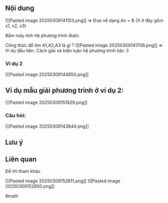 
## Nội dung
![[Pasted image 20250309141153.png]]
=> Đưa về dạng Ax = B (X ở đây gồm x1, x2, x3)

Bấm máy tính hệ phương trình được.

Công thức để tìm A1,A2,A3 là gì ?
![[Pasted image 20250309141706.png]]
=> Ví dụ đầu tiên. Cách giải và biện luận hệ phương trình bậc 3 

### Ví dụ 2

![[Pasted image 20250309144850.png]]

## Ví dụ mẫu giải phương trình ở ví dụ 2:

![[Pasted image 20250309151829.png]]

### Câu hỏi:


![[Pasted image 20250309143844.png]]



## Lưu ý



## Liên quan

Đề thi tham khảo

![[Pasted image 20250309152811.png]]
![[Pasted image 20250309152850.png]]

#math 
